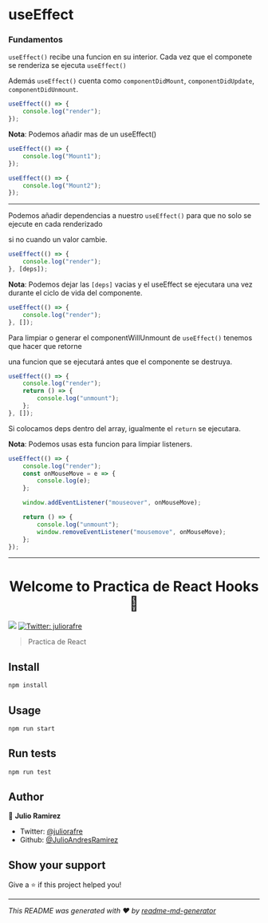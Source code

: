 # useEffect

### Fundamentos

`useEffect()` recibe una funcion en su interior. Cada vez que el componete se renderiza se ejecuta `useEffect()`

Además `useEffect()` cuenta como `componentDidMount`, `componentDidUpdate`, `componentDidUnmount`.

```javascript
useEffect(() => {
    console.log("render");
});
```

**Nota**: Podemos añadir mas de un useEffect()

```javascript
useEffect(() => {
    console.log("Mount1");
});

useEffect(() => {
    console.log("Mount2");
});
```

---

Podemos añadir dependencias a nuestro `useEffect()` para que no solo se ejecute en cada renderizado

si no cuando un valor cambie.

```javascript
useEffect(() => {
    console.log("render");
}, [deps]);
```

**Nota**: Podemos dejar las `[deps]` vacias y el useEffect se ejecutara una vez durante el ciclo de vida del componente.

```javascript
useEffect(() => {
    console.log("render");
}, []);
```

Para limpiar o generar el componentWillUnmount de `useEffect()` tenemos que hacer que retorne

una funcion que se ejecutará antes que el componente se destruya.

```javascript
useEffect(() => {
    console.log("render");
    return () => {
        console.log("unmount");
    };
}, []);
```

Si colocamos deps dentro del array, igualmente el `return` se ejecutara.

**Nota**: Podemos usas esta funcion para limpiar listeners.

```javascript
useEffect(() => {
    console.log("render");
    const onMouseMove = e => {
        console.log(e);
    };

    window.addEventListener("mouseover", onMouseMove);

    return () => {
        console.log("unmount");
        window.removeEventListener("mousemove", onMouseMove);
    };
});
```

---

<h1 align="center">Welcome to Practica de React Hooks 👋</h1>
<p>
  <img src="https://img.shields.io/badge/version-0.1.0-blue.svg?cacheSeconds=2592000" />
  <a href="https://twitter.com/juliorafre">
    <img alt="Twitter: juliorafre" src="https://img.shields.io/twitter/follow/juliorafre.svg?style=social" target="_blank" />
  </a>
</p>

> Practica de React

## Install

```sh
npm install
```

## Usage

```sh
npm run start
```

## Run tests

```sh
npm run test
```

## Author

👤 **Julio Ramirez**

-   Twitter: [@juliorafre](https://twitter.com/juliorafre)
-   Github: [@JulioAndresRamirez](https://github.com/JulioAndresRamirez)

## Show your support

Give a ⭐️ if this project helped you!

---

_This README was generated with ❤️ by [readme-md-generator](https://github.com/kefranabg/readme-md-generator)_
